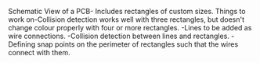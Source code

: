 Schematic View of a PCB- Includes rectangles of custom sizes.
Things to work on-Collision detection works well with three rectangles, but doesn't change colour properly with four or more rectangles.
				-Lines to be added as wire connections.
				-Collision detection between lines and rectangles.
				-Defining snap points on the perimeter of rectangles such that the wires connect with them.
